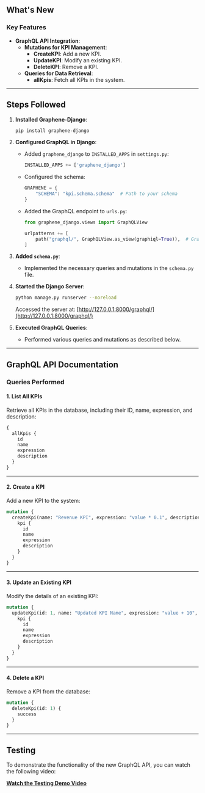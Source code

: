 ## What's New
### Key Features
- **GraphQL API Integration**:
   - **Mutations for KPI Management**:
     - **CreateKPI**: Add a new KPI.
     - **UpdateKPI**: Modify an existing KPI.
     - **DeleteKPI**: Remove a KPI.
   - **Queries for Data Retrieval**:
     - **allKpis**: Fetch all KPIs in the system.
---

## Steps Followed
1. **Installed Graphene-Django**:
   ```bash
   pip install graphene-django
   ```

2. **Configured GraphQL in Django**:
   - Added `graphene_django` to `INSTALLED_APPS` in `settings.py`:
     
     ```python
     INSTALLED_APPS += ['graphene_django']
     ```
     
   - Configured the schema:
     ```python
     GRAPHENE = {
         "SCHEMA": "kpi.schema.schema"  # Path to your schema
     }
     ```
   - Added the GraphQL endpoint to `urls.py`:
     ```python
     from graphene_django.views import GraphQLView

     urlpatterns += [
         path("graphql/", GraphQLView.as_view(graphiql=True)),  # GraphQL endpoint
     ]
     ```

3. **Added `schema.py`**:
   - Implemented the necessary queries and mutations in the `schema.py` file.

4. **Started the Django Server**:
   ```bash
   python manage.py runserver --noreload
   ```
   Accessed the server at: [http://127.0.0.1:8000/graphql/](http://127.0.0.1:8000/graphql/)

5. **Executed GraphQL Queries**:
   - Performed various queries and mutations as described below.

---

## GraphQL API Documentation

### Queries Performed
#### 1. **List All KPIs**
Retrieve all KPIs in the database, including their ID, name, expression, and description:
```graphql
{
  allKpis {
    id
    name
    expression
    description
  }
}
```

---

#### 2. **Create a KPI**
Add a new KPI to the system:
```graphql
mutation {
  createKpi(name: "Revenue KPI", expression: "value * 0.1", description: "Calculates 10% of value") {
    kpi {
      id
      name
      expression
      description
    }
  }
}
```

---

#### 3. **Update an Existing KPI**
Modify the details of an existing KPI:
```graphql
mutation {
  updateKpi(id: 1, name: "Updated KPI Name", expression: "value + 10", description: "Updated description") {
    kpi {
      id
      name
      expression
      description
    }
  }
}
```

---

#### 4. **Delete a KPI**
Remove a KPI from the database:
```graphql
mutation {
  deleteKpi(id: 1) {
    success
  }
}
```

---

## Testing

To demonstrate the functionality of the new GraphQL API, you can watch the following video:

[**Watch the Testing Demo Video**](#)

